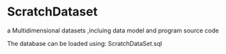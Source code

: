 # ScratchDataset
a Multidimensional datasets ,incluing data model and program source code

The database can be loaded using: ScratchDataSet.sql
